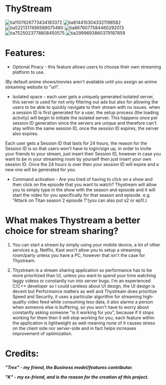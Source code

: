 # ThyStream

![tia1107626773434183372](https://user-images.githubusercontent.com/67490632/91011126-5c5c2d80-e5a9-11ea-9ecd-a00b4df1cd68.png)
![tia8144103043321198582](https://user-images.githubusercontent.com/67490632/91011137-61b97800-e5a9-11ea-85f9-aa8f0b768dfd.png)
![tia5221317496588075480](https://user-images.githubusercontent.com/67490632/91011165-6c740d00-e5a9-11ea-9109-b6bf38279a89.png)
![tia8676077584460292013](https://user-images.githubusercontent.com/67490632/91011190-772ea200-e5a9-11ea-9d8a-a06fabe4e6f6.png)
![tia7525023778808450575](https://user-images.githubusercontent.com/67490632/91011213-80b80a00-e5a9-11ea-94e4-696eb8e474d1.png)
![tia2999693860379187859](https://user-images.githubusercontent.com/67490632/91011225-86adeb00-e5a9-11ea-9811-cbcc71ae9b4b.png)

# Features:
* Optional Piracy - this feature allows users to choose their own streaming platform to use.

(By default anime shows/movies aren't available until you assign an anime streaming website to "url".


* Isolated space - each user gets a uniquely generated isolated server, this server is used for not only filtering out ads but also for allowing the users to be able to quickly navigate to their stream with no issues.
when a session ID is first generated for a user, the setup process (the loading activity) will begin to initiate the isolated server. This happens once per session ID generation since the servers are unique and therefore can't stay within the same session ID, once the session ID expires, the server also expires.

Each user gets a Session ID that lasts for 24 hours, the reason for the Session ID is so that users won't have to login/sign up, in order to invite your friends to your stream, just insert their Session ID, however in case you want to be in your streaming room by yourself then just insert your own session ID. Once the 24 hours is over then your session ID will expire and a new one will be generated for you.


* Command activation - Are you tired of having to click on a show and then click on the episode that you want to watch? Thystream will allow you to simply type in the show with the season and episode and it will start the video for you specifically for that season and episode. e.g.
"Attack on Titan season 2 episode 1"(you can also put s2 or ep1).)


# What makes Thystream a better choice for stream sharing?

1. You can start a stream by simply using your mobile device, a lot of other services e.g. Netflix, Kast won't allow you to setup a streaming room/party unless you have a PC, however that isn't the case for Thystream.

2. Thystream is a stream sharing application so performance has to be more prioritized than UI, unless you want to spend your time watching laggy videos or constantly run into server bugs. I'm an experienced C/C++ developer so I could careless about UI design, the UI design is decent but Performance matters as well and Thystream does prioritize Speed and Security, it uses a particular algorithm for streaming high-quality video feed while consuming less data, it also alarms a person when someone else is buffering, so you won't have to worry about constantly asking someone "is it working for you", because if it stops working for them then it will stop working for you, each feature within the application is lightweight as well meaning none of it causes stress on the client side nor server-side and in fact helps increases improvement of optimization.


# Credits:

***"Trex" - my friend, the Business model/features contributor.***

***"K" - my ex-friend, and is the reason for the creation of this project.***



